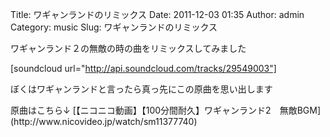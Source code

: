Title: ワギャンランドのリミックス
Date: 2011-12-03 01:35
Author: admin
Category: music
Slug: ワギャンランドのリミックス

ワギャンランド２の無敵の時の曲をリミックスしてみました

[soundcloud url="http://api.soundcloud.com/tracks/29549003"]

ぼくはワギャンランドと言ったら真っ先にこの原曲を思い出します

<p>
原曲はこちら↓  

<script type="text/javascript" src="http://ext.nicovideo.jp/thumb_watch/sm11377740"></script>
  

<noscript>
[【ニコニコ動画】【100分間耐久】ワギャンランド2　無敵BGM](http://www.nicovideo.jp/watch/sm11377740)

</noscript>

